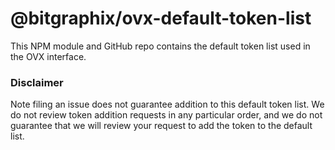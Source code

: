 # @bitgraphix/ovx-default-token-list

This NPM module and GitHub repo contains the default token list used in the OVX interface.

### Disclaimer

Note filing an issue does not guarantee addition to this default token list.
We do not review token addition requests in any particular order, and we do not
guarantee that we will review your request to add the token to the default list.
